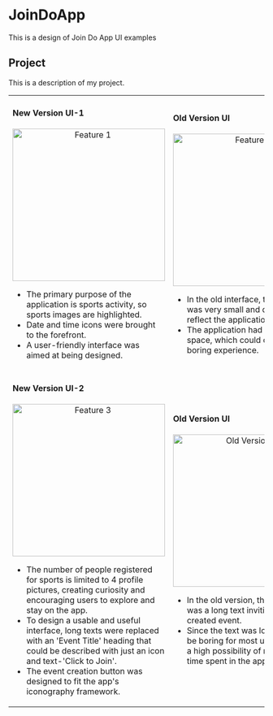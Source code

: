 # JoinDoApp

This is a design of Join Do App UI examples

## Project

This is a description of my project.

<table>
  <tr>
    <td>
      <h4>New Version UI-1</h4>
      <div align="center">
        <img src="https://github.com/user-attachments/assets/fa2bde6d-9de9-4067-8efd-eacb42758a27" alt="Feature 1" width="300"/>
      </div>
      <ul>
        <li>The primary purpose of the application is sports activity, so sports images are highlighted.</li>
        <li>Date and time icons were brought to the forefront.</li>
        <li>A user-friendly interface was aimed at being designed.</li>
      </ul>
    </td>
    <td>
      <h4>Old Version UI</h4>
      <div align="center">
        <img src="https://github.com/user-attachments/assets/5c8c9407-c7b9-4d8f-a147-7a6123fdce3b" alt="Feature 2" width="300"/>
      </div>
      <ul>
        <li>In the old interface, the sports icon was very small and did not fully reflect the application's purpose.</li>
        <li>The application had very little white space, which could offer users a boring experience.</li>
      </ul>
    </td>
  </tr>
  <tr>
    <td>
      <h4>New Version UI-2</h4>
      <div align="center">
        <img src="https://github.com/user-attachments/assets/aa603860-242d-45d1-b63f-d8c5da2af697" alt="Feature 3" width="300"/>
      </div>
      <ul>
        <li>The number of people registered for sports is limited to 4 profile pictures, creating curiosity and encouraging users to explore and stay on the app.</li>
        <li>To design a usable and useful interface, long texts were replaced with an 'Event Title' heading that could be described with just an icon and text-'Click to Join'.</li>
        <li>The event creation button was designed to fit the app's iconography framework.</li>
      </ul>
    </td>
    <td>
      <h4>Old Version UI</h4>
      <div align="center">
        <img src="https://github.com/user-attachments/assets/5c8c9407-c7b9-4d8f-a147-7a6123fdce3b" alt="Old Version UI" width="300"/>
      </div>
      <ul>
        <li>In the old version, the 'Event Title' was a long text inviting users to the created event.</li>
        <li>Since the text was long and could be boring for most users, there was a high possibility of reducing the time spent in the app.</li>
      </ul>
    </td>
  </tr>
</table>
